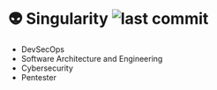 # 👽 Singularity ![last commit](https://img.shields.io/github/last-commit/singudotdev/singudotdev.github.io)

- DevSecOps
- Software Architecture and Engineering
- Cybersecurity
- Pentester

